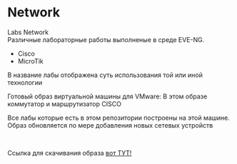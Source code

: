 # Network
Labs Network <br>
Различные лабораторные работы выполненые в среде EVE-NG.
<ul>
  <li>Cisco</li>
  <li>MicroTik</li>
</ul>
<p>В название лабы отображена суть использования той или иной технологии</p>
<p>Готовый образ виртуальной машины для VMware:
В этом образе коммутатор и маршрутизатор CISCO</p>
<p>Все лабы которые есть в этом репозитории построены на этой машине.
Образ обновляется по мере добавления новых сетевых устройств</p>
<br>
<p>Ссылка для скачивания образа <a href="https://drive.google.com/file/d/1ENE2J-s7kylzUD99wBns05J7LMyXtt49/view?usp=sharing">вот ТУТ!</a></p>

